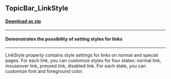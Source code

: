 ## TopicBar_LinkStyle
#### [Download as zip](https://grapecity.github.io/DownGit/#/home?url=https://github.com/GrapeCity/ComponentOne-WinForms-Samples/tree/master/NetFramework\Command\CS\TopicBarChangeLinkStyle)
____
#### Demonstrates the possibility of setting styles for links
____
LinkStyle property contains style settings for links on normal and special pages.
For each link, you can customize styles for four states: normal link, mouseover link, pressed link, disabled link.
For each state, you can customize font and foreground color.
